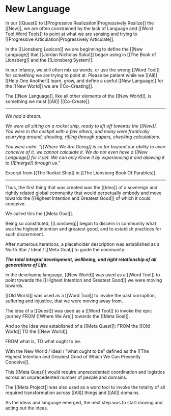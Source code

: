 # New Language

In our [[Quest]] to [[Progressive Realization|Progressively Realize]] the [[New]], we are often constrained by the lack of Language and [[Word Tool|Word Tools]] to point at what we are sensing and trying to [[Progressive Articulation|Progressively Articulate]]. 

In the [[Lionsberg Lexicon]] we are beginning to define the [[New Language]] that [[Jordan Nicholas Sukut]] began using in  [[The Book of Lionsberg]] and the [[Lionsberg System]].  

In our infancy, we still often mix up words, or use the wrong [[Word Tool]] for something we are trying to point at. Please be patient while we [[All]] [[Help One Another]] learn, grow, and define a useful [[New Language]] for the [[New World]] we are [[Co-Creating]]. 

The [[New Language]], like all other elements of the [[New World]], is something we must [[All]] [[Co-Create]].  

___

_We had a dream._ 

_We were all sitting on a rocket ship, ready to lift off towards the [[New]]. You were in the cockpit with a few others, and many were frantically scurrying around, shouting, rifling through papers, checking calculations._ 

_You were calm. "[[Where We Are Going]] is so far beyond our ability to even conceive of it, we cannot calculate it. We do not even have a [[New Language]] for it yet. We can only Know it by experiencing it and allowing it to [[Emerge]] through us."_

Excerpt from [[The Rocket Ship]] in [[The Lionsberg Book Of Parables]].
___
Thus, the first thing that was created was the [[Idea]] of a sovereign and rightly related global community that would perpetually embody and move towards the [[Highest Intention and Greatest Good]] of which it could conceive. 

We called this the [[Meta Goal]]. 

Being so constituted, [[Lionsberg]] began to discern in community what was the highest intention and greatest good, and to establish practices for such discernment.

After numerous iterations, a placeholder description was established as a North Star / Ideal / [[Meta Goal]] to guide the community:

**_The total integral development, wellbeing, and right relationship of all generations of Life._**

In the developing language, [[New World]] was used as a [[Word Tool]] to point towards the [[Highest Intention and Greatest Good]] we were moving towards. 

[[Old World]] was used as a [[Word Tool]] to invoke the past corruption, suffering and injustice, that we were moving away from.

The idea of a [[Quest]] was used as a [[Word Tool]] to invoke the epic journey FROM [[Where We Are]] towards the [[Meta Goal]].

And so the idea was established of a [[Meta Quest]]: FROM the [[Old World]] TO the [[New World]]. 

FROM what is, TO what ought to be. 

With the New World / Ideal / “what ought to be” defined as the [[The Highest Intention and Greatest Good of Which We Can Presently Conceive]]. 

This [[Meta Quest]] would require unprecedented coordination and logistics across an unprecedented number of people and domains.

The [[Meta Project]] was also used as a word tool to invoke the totality of all required transformation across [[All]] things and [[All]] domains.

As the ideas and language emerged, the next step was to start moving and acting out the ideas. 


